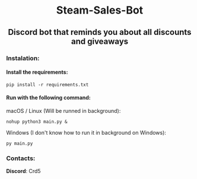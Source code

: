 # <p align="center">Steam-Sales-Bot</p>
## <p align="center">Discord bot that reminds you about all discounts and giveaways </p>

### Instalation:
#### Install the requirements:
```commandline
pip install -r requirements.txt
```

#### Run with the following command:
macOS / Linux (Will be runned in background):
```commandline
nohup python3 main.py &
```
Windows (I don't know how to run it in background on Windows):
```commandline
py main.py
```

### Contacts:
**Discord**: Crd5